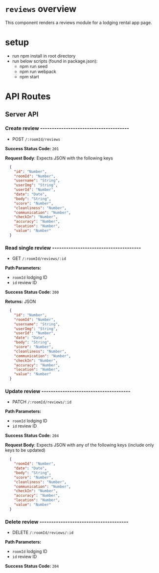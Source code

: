 # `reviews` overview
This component renders a reviews module for a lodging rental app page.

# setup
- run npm install in root directory
- run below scripts (found in package.json):
  - npm run seed
  - npm run webpack
  - npm start

# API Routes

## Server API

### Create review --------------------------------------
  * POST `/:roomId/reviews`

**Success Status Code:** `201`

**Request Body**: Expects JSON with the following keys

```json
  {
    "id": "Number",
    "roomId": "Number",
    "username": "String",
    "userImg": "String",
    "userId": "Number",
    "date": "Date",
    "body": "String",
    "score": "Number",
    "cleanliness": "Number",
    "communication": "Number",
    "checkIn": "Number",
    "accuracy": "Number",
    "location": "Number",
    "value": "Number"
  }
```
### Read single review --------------------------------------
  * GET `/:roomId/reviews/:id`

**Path Parameters:**
  * `roomId` lodging ID
  * `id` review ID

**Success Status Code:** `200`

**Returns:** JSON

```json
  {
    "id": "Number",
    "roomId": "Number",
    "username": "String",
    "userImg": "String",
    "userId": "Number",
    "date": "Date",
    "body": "String",
    "score": "Number",
    "cleanliness": "Number",
    "communication": "Number",
    "checkIn": "Number",
    "accuracy": "Number",
    "location": "Number",
    "value": "Number"
  }
```



### Update review --------------------------------------
  * PATCH `/:roomId/reviews/:id`

**Path Parameters:**
  * `roomId` lodging ID
  * `id` review ID

**Success Status Code:** `204`

**Request Body**: Expects JSON with any of the following keys (include only keys to be updated)

```json
  {
    "roomId": "Number",
    "date": "Date",
    "body": "String",
    "score": "Number",
    "cleanliness": "Number",
    "communication": "Number",
    "checkIn": "Number",
    "accuracy": "Number",
    "location": "Number",
    "value": "Number"
  }
```

### Delete review --------------------------------------
  * DELETE `/:roomId/reviews/:id`

**Path Parameters:**
  * `roomId` lodging ID
  * `id` review ID

**Success Status Code:** `204`
